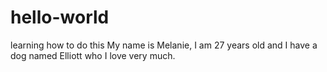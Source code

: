 # hello-world
learning how to do this
My name is Melanie, I am 27 years old and I have a dog named Elliott who I love very much. 
